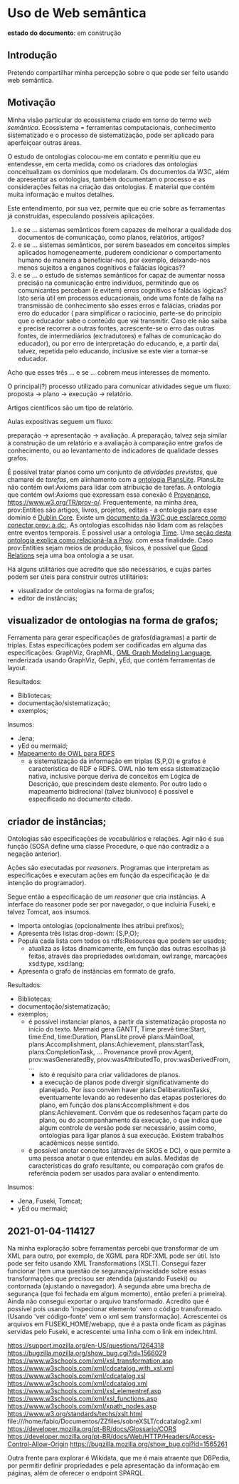 # Uso de Web semântica

**estado do documento**: em construção

## Introdução

Pretendo compartilhar minha percepção sobre o que pode ser feito usando web semântica.

## Motivação

Minha visão particular do ecossistema criado em torno do termo *web semântica*. Ecossistema = ferramentas computacionais, conhecimento sistematizado e o processo de sistematização, pode ser aplicado para aperfeiçoar outras áreas.

O estudo de ontologias colocou-me em contato e permitiu que eu entendesse, em certa medida, como os criadores das ontologias conceitualizam os domínios que modelaram. Os documentos da W3C, além de apresentar as ontologias, também documentam o processo e as considerações feitas na criação das ontologias. É material que contém muita informação e muitos detalhes.

Este entendimento, por sua vez, permite que eu crie sobre as ferramentas já construídas, especulando possíveis aplicações.

1. e se ... sistemas semânticos forem capazes de melhorar a qualidade dos documentos de comunicação, como planos, relatórios, artigos?
2. e se ... sistemas semânticos, por serem baseados em conceitos simples aplicados homogeneamente, puderem condicionar o comportamento humano de maneira a beneficiar-nos, por exemplo, deixando-nos menos sujeitos a enganos cognitivos e falácias lógicas??
3. e se ... o estudo de sistemas semânticos for capaz de aumentar nossa precisão na comunicação entre indivíduos, permitindo que os comunicantes percebam (e evitem) erros cognitivos e falácias lógicas? Isto seria útil em processos educacionais, onde uma fonte de falha na transmissão de conhecimento são esses erros e falácias, criadas por erro do educador ( para simplificar o raciocínio, parte-se do princípio que o educador sabe o conteúdo que vai transmitir. Caso ele não saiba e precise recorrer a outras fontes, acrescente-se o erro das outras fontes, de intermediários (ex:tradutores) e falhas de comunicação do educador), ou por erro de interpretação do educando, e, a partir daí, talvez, repetida pelo educando, inclusive se este vier a tornar-se educador.

Acho que esses três ... e se ... cobrem meus interesses de momento.

O principal(?) processo utilizado para comunicar atividades segue um fluxo: proposta -> plano -> execução -> relatório. 

Artigos científicos são um tipo de relatório.

Aulas expositivas seguem um fluxo:

preparação -> apresentação -> avaliação. A preparação, talvez seja similar à construção de um relatório e a avaliação à comparação entre grafos de conhecimento, ou ao levantamento de indicadores de qualidade desses grafos.

É possível tratar planos como um conjunto de *atividades previstas*, que chamarei de *tarefas*, em alinhamento com a [ontologia PlansLite](http://www.ontologydesignpatterns.org/ont/dul/PlansLite.owl). PlansLite não contém owl:Axioms para lidar com atribuição de tarefas. A ontologia que contém owl:Axioms que expressam essa conexão é [Provenance](https://www.w3.org/TR/prov-overview/), <https://www.w3.org/TR/prov-o/>. Frequentemente, na minha área, prov:Entities são artigos, livros, projetos, editais - a ontologia para esse domínio é [Dublin Core](https://www.dublincore.org/specifications/dublin-core/dcmi-terms/). Existe um [documento da W3C que esclarece como conectar prov: a dc:](https://www.w3.org/TR/prov-dc/). As ontologias escolhidas não lidam com as relações entre eventos temporais. É possível usar a ontologia [Time](https://www.w3.org/TR/owl-time). Uma [seção desta ontologia explica como relacioná-la a Prov](https://www.w3.org/TR/owl-time/#time-prov). com essa finalidade. Caso prov:Entities sejam meios de produção, físicos, é possível que [Good Relations](http://www.productontology.org/) seja uma boa ontologia a se usar. 

Há alguns utilitários que acredito que são necessários, e cujas partes podem ser úteis para construir outros utilitários:

- visualizador de ontologias na forma de grafos;
- editor de instâncias;

## visualizador de ontologias na forma de grafos;

Ferramenta para gerar especificações de grafos(diagramas) a partir de triplas. Estas especificações podem ser codificadas em alguma das especificações: GraphViz, GraphML, [GML Graph Modeling Language](https://en.wikipedia.org/wiki/Graph_Modelling_Language), renderizada usando GraphViz, Gephi, yEd, que contém ferramentas de layout.


Resultados:
- Bibliotecas;
- documentação/sistematização;
- exemplos;

Insumos:
- Jena;
- yEd ou mermaid;
- [Mapeamento de OWL para RDFS](https://www.w3.org/TR/owl-mapping-to-rdf/)
    - a sistematização da informação em triplas (S,P,O) e grafos é característica de RDF e RDFS. OWL não tem essa sistematização nativa, inclusive porque deriva de conceitos em Lógica de Descrição, que prescindem deste elemento. Por outro lado o mapeamento bidirecional (talvez biunívoco) é possível e especificado no documento citado.
     

## criador de instâncias;

Ontologias são especificações de vocabulários e relações. Agir não é sua função (SOSA define uma classe Procedure, o que não contradiz a a negação anterior). 

Ações são executadas por *reasoners*. Programas que interpretam as especificações e executam ações em função da especificação (e da intenção do programador).

Segue então a especificação de um *reasoner* que cria instâncias. A interface do reasoner pode ser por navegador, o que incluiria Fuseki, e talvez Tomcat, aos insumos.

- Importa ontologias (opcionalmente lhes atribui prefixos);
- Apresenta três listas drop-down: {S,P,O};
- Popula cada lista com todos os rdfs:Resources que podem ser usados;
    - atualiza as listas dinamicamente, em função das outras escolhas já feitas, através das propriedades owl:domain, owl:range, marcações xsd:type, xsd:lang;
- Apresenta o grafo de instâncias em formato de grafo.

Resultados:
- Bibliotecas;
- documentação/sistematização;
- exemplos;
    - é possível instanciar planos, a partir da sistematização proposta no início do texto. Mermaid gera GANTT, Time prevê time:Start, time:End, time:Duration, PlansLite provê plans:MainGoal, plans:Accomplishment, plans:Achievement, plans:startTask, plans:CompletionTask, ... Provenance provê prov:Agent, prov:wasGeneratedBy, prov:wasAttributedTo, prov:wasDerivedFrom, ...
        - isto é requisito para criar validadores de planos.
        - a execução de planos pode divergir significativamente do planejado. Por isso convém haver plans:DeliberationTasks, eventuamente levando ao redesenho das etapas posteriores do plano, em função dos plans:Accomplishment e dos plans:Achievement. Convém que os redesenhos façam parte do plano, ou do acompanhamento da execução, o que indica que algum controle de versão pode ser necessário, assim como, ontologias para ligar planos à sua execução. Existem trabalhos acadêmicos nesse sentido.
    - é possível anotar conceitos (através de SKOS e DC), o que permite a uma pessoa anotar o que entendeu em aulas. Medidas de características do grafo resultante, ou comparação com grafos de referência podem ser usados para avaliar o entendimento.
    
Insumos:
- Jena, Fuseki, Tomcat;
- yEd ou mermaid;


## 2021-01-04-114127

Na minha exploração sobre ferramentas percebi que transformar de um XML para outro, por exemplo, de XGML para RDF:XML pode ser útil. Isto pode ser feito usando XML Transformations (XSLT). Consegui fazer funcionar (tem uma questão de segurança/privacidade sobre essas transformações que precisou ser atendida (ajustando Fuseki) ou contornada (ajustando o navegador). A segunda abre uma brecha de segurança (que foi fechada em algum momento), então preferi a primeira). Ainda não consegui exportar o arquivo transformado. Acredito que é possível pois usando 'inspecionar elemento' vem o código transformado. (Usando 'ver código-fonte' vem o xml sem transformação). Acrescentei os arquivos em FUSEKI_HOME/webapp, que é a pasta onde ficam as páginas servidas pelo Fuseki, e acrescentei uma linha com o link em index.html.

https://support.mozilla.org/en-US/questions/1264318
https://bugzilla.mozilla.org/show_bug.cgi?id=1566029
https://www.w3schools.com/xml/xsl_transformation.asp
https://www.w3schools.com/xml/cdcatalog_with_xsl.xml
https://www.w3schools.com/xml/cdcatalog.xsl
https://www.w3schools.com/xml/cdcatalog.xml
https://www.w3schools.com/xml/xsl_elementref.asp
https://www.w3schools.com/xml/xsl_functions.asp
https://www.w3schools.com/xml/xpath_nodes.asp
https://www.w3.org/standards/techs/xslt.html
file:///home/fabio/Documentos/ZZfiles/sobreXSLT/cdcatalog2.xml
https://developer.mozilla.org/pt-BR/docs/Glossario/CORS
https://developer.mozilla.org/pt-BR/docs/Web/HTTP/Headers/Access-Control-Allow-Origin
https://bugzilla.mozilla.org/show_bug.cgi?id=1565261


Outra frente para explorar é Wikidata, que me é mais atraente que DBPedia, por permitir definir propriedades e pela apresentação da informação em páginas, além de oferecer o endpoint SPARQL.



